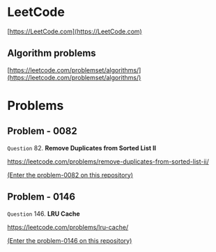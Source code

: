 
# LeetCode

[https://LeetCode.com](https://LeetCode.com)

## Algorithm problems

[https://leetcode.com/problemset/algorithms/](https://leetcode.com/problemset/algorithms/)

# Problems

## Problem - 0082

`Question` 82. **Remove Duplicates from Sorted List II**

https://leetcode.com/problems/remove-duplicates-from-sorted-list-ii/

[(Enter the problem-0082 on this repository)](./problem-0082-RemoveDuplicatesItem/)

## Problem - 0146

`Question` 146. **LRU Cache**

https://leetcode.com/problems/lru-cache/

[(Enter the problem-0146 on this repository)](./problem-0146-LRUCache-old/)
